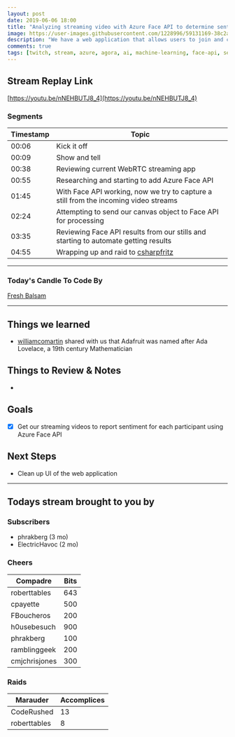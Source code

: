 ```yaml
---
layout: post
date: 2019-06-06 18:00
title: "Analyzing streaming video with Azure Face API to determine sentiment"
image: https://user-images.githubusercontent.com/1228996/59131169-38c2ae00-8937-11e9-86e6-ffbb75b3ac04.png
description: "We have a web application that allows users to join and communicate via audio/video using Agora.io's WebRTC offerings.  On today's stream we added the ability to scan those incoming streams and send bits to the Azure Face API to determine sentiment and display it on each persons video feed."
comments: true
tags: [twitch, stream, azure, agora, ai, machine-learning, face-api, sentiment]
---
```


## Stream Replay Link

[https://youtu.be/nNEHBUTJ8_4](https://youtu.be/nNEHBUTJ8_4)

<!--more-->

### Segments

| Timestamp | Topic                                                                                   |
| ---       | ---                                                                                     |
| 00:06     | Kick it off                                                                             |
| 00:09     | Show and tell                                                                           |
| 00:38     | Reviewing current WebRTC streaming app                                                  |
| 00:55     | Researching and starting to add Azure Face API                                          |
| 01:45     | With Face API working, now we try to capture a still from the incoming video streams    |
| 02:24     | Attempting to send our canvas object to Face API for processing                         |
| 03:35     | Reviewing Face API results from our stills and starting to automate getting results     |
| 04:55     | Wrapping up and raid to [csharpfritz](https://twitch.tv/csharpfritz)                    |


---

### Today's Candle To Code By

[Fresh Balsam](https://amzn.to/2XHzXQv)

---

## Things we learned

- [williamcomartin](https://twitch.tv/williamcomartin) shared with us that Adafruit was named after Ada Lovelace, a 19th century Mathematician

## Things to Review & Notes

-

## Goals

- [x] Get our streaming videos to report sentiment for each participant using Azure Face API

## Next Steps

- Clean up UI of the web application

---

## Todays stream brought to you by

### Subscribers

- phrakberg (3 mo)
- ElectricHavoc (2 mo)

### Cheers

| Compadre      | Bits      |
| ---           | ---       |
| roberttables  | 643       |
| cpayette      | 500       |
| FBoucheros    | 200       |
| h0usebesuch   | 900       |
| phrakberg     | 100       |
| ramblinggeek  | 200       |
| cmjchrisjones | 300       |


### Raids

| Marauder      | Accomplices   |
| ---           | ---           |
| CodeRushed    | 13            |
| roberttables  | 8             |
